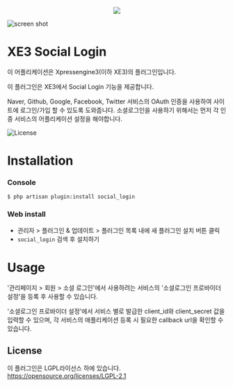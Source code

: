 <p align="center"> 
  <img src="https://raw.githubusercontent.com/xpressengine/plugin-social_login/master/icon.png">
 </p>
 
![screen shot](https://raw.githubusercontent.com/xpressengine/plugin-social_login/develop/social_login.PNG)

# XE3 Social Login
이 어플리케이션은 Xpressengine3(이하 XE3)의 플러그인입니다.

이 플러그인은 XE3에서 Social Login 기능을 제공합니다.

Naver, Github, Google, Facebook, Twitter 서비스의 OAuth 인증을 사용하여 사이트에 로그인/가입 할 수 있도록 도와줍니다.
소셜로그인을 사용하기 위해서는 먼저 각 인증 서비스의 어플리케이션 설정을 해야합니다.

![License](http://img.shields.io/badge/license-GNU%20LGPL-brightgreen.svg)

# Installation
### Console
```
$ php artisan plugin:install social_login
```

### Web install
- 관리자 > 플러그인 & 업데이트 > 플러그인 목록 내에 새 플러그인 설치 버튼 클릭
- `social_login` 검색 후 설치하기

# Usage
'관리페이지 > 회원 > 소셜 로그인'에서 사용하려는 서비스의 '소셜로그인 프로바이더 설정'을 등록 후 사용할 수 있습니다.

'소셜로그인 프로바이더 설정'에서 서비스 별로 발급한 client_id와 client_secret 값을 입력할 수 있으며, 각 서비스의 애플리케이션 등록 시 필요한 callback url을 확인할 수 있습니다.

## License
이 플러그인은 LGPL라이선스 하에 있습니다. <https://opensource.org/licenses/LGPL-2.1>
